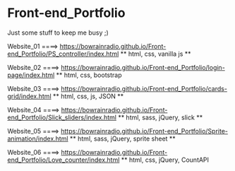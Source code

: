# Front-end_Portfolio
Just some stuff to keep me busy ;)

Website_01 ====> https://bowrainradio.github.io/Front-end_Portfolio/PS_controller/index.html
** html, css, vanilla js **

Website_02 ====> https://bowrainradio.github.io/Front-end_Portfolio/login-page/index.html
** html, css, bootstrap

Website_03 ====> https://bowrainradio.github.io/Front-end_Portfolio/cards-grid/index.html
** html, css, js, JSON **

Website_04 ====> https://bowrainradio.github.io/Front-end_Portfolio/Slick_sliders/index.html
** html, sass, jQuery, slick **

Website_05 ====> https://bowrainradio.github.io/Front-end_Portfolio/Sprite-animation/index.html
** html, sass, jQuery, sprite sheet **

Website_06 ====> https://bowrainradio.github.io/Front-end_Portfolio/Love_counter/index.html
** html, css, jQuery, CountAPI
